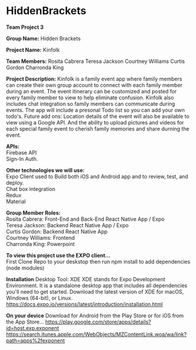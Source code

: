 # HiddenBrackets
<b>Team Project 3</b>

<b>Group Name:</b> Hidden Brackets 

<b>Project Name:</b> Kinfolk 

<b>Team Members:</b>
Rosita Cabrera
Teresa Jackson 
Courtney Williams
Curtis Gordon
Charronda King

<b>Project Description:</b> Kinfolk is a family event app where family members can create their own group account to connect with each family member during an event. The event itinerary can be customized and posted for every family member to view to help eliminate confusion. Kinfolk also includes chat integration so family members can communicate during events. The app will include a presonal Todo list so you can add your own todo's.  Future add ons: Location details of the event will also be available to view using a Google API. And the ability to upload pictures and videos for each special family event to cherish family memories and share durning the event.

<b>APIs:</b> <br>
Firebase API <br>
Sign-In Auth.

<b>Other technologies we will use:</b><br>
Expo Client used to Build both iOS and Android app and to review, test, and deploy. <br>
Chat box integration<br>
Redux<br>
Material<br>


<b>Group Member Roles:</b><br> 
Rosita Cabrera: Front-End and Back-End React Native App / Expo<br>
Teresa Jackson: Backend React Native App / Expo<br>
Curtis Gordon: Backend React Native App<br>
Courtney Williams: Frontend<br>
Charronda King: Powerpoint <br>


<b>To view this project use the EXPO client...</b><br>
First Clone Repo to your deskstop then run npm install to add dependencies (node modules)

<b>Installation</b>
Desktop Tool: XDE
XDE stands for Expo Development Environment. It is a standalone desktop app that includes all dependencies you'll need to get started.
Download the latest version of XDE for macOS, Windows (64-bit), or Linux.
https://docs.expo.io/versions/latest/introduction/installation.html

<b>On your device</b>
Download for Android from the Play Store or for iOS from the App Store...
https://play.google.com/store/apps/details?id=host.exp.exponent
https://search.itunes.apple.com/WebObjects/MZContentLink.woa/wa/link?path=apps%2fexponent
